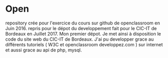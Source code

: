# Open
repository crée pour l'exercice du cours sur github de openclassroom en Juin 2016.
repris pour le dépot du developpement fait pour le CIC-IT de Bordeaux en Juillet 2017.
Mon premier dépot. 
Je met ainsi à disposition le code du site web du CIC-IT de Bordeaux.
J'ai pu developper grace au différents tutoriels ( W3C  et openclassroom developpez.com ) sur internet et aussi grace au api de php, mysql.
